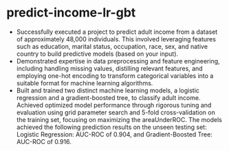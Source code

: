 # predict-income-lr-gbt

* Successfully executed a project to predict adult income from a dataset of approximately 48,000 individuals. This involved leveraging features such as education, marital status, occupation, race, sex, and native country to build predictive models (based on your input).
* Demonstrated expertise in data preprocessing and feature engineering, including handling missing values, distilling relevant features, and employing one-hot encoding to transform categorical variables  into a suitable format for machine learning algorithms.
* Built and trained two distinct machine learning models, a logistic regression and a gradient-boosted tree, to classify adult income. Achieved optimized model performance through rigorous tuning and evaluation using grid parameter search and 5-fold cross-validation on the training set, focusing on maximizing the areaUnderROC. The models achieved the following prediction results on the unseen testing set: Logistic Regression: AUC-ROC of 0.904, and Gradient-Boosted Tree: AUC-ROC of 0.916.
